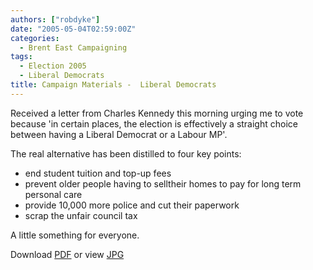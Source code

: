 ```yaml
---
authors: ["robdyke"]
date: "2005-05-04T02:59:00Z"
categories:
  - Brent East Campaigning
tags:
  - Election 2005
  - Liberal Democrats
title: Campaign Materials -  Liberal Democrats
---
```

Received a letter from Charles Kennedy this morning urging me to vote because 'in certain places, the election is effectively a straight choice between having a Liberal Democrat or a Labour MP'.

The real alternative has been distilled to four key points:

  * end student tuition and top-up fees
  * prevent older people having to selltheir homes to pay for long term personal care
  * provide 10,000 more police and cut their paperwork
  * scrap the unfair council tax

A little something for everyone.

Download [PDF](http://www.comwifinet.com/becampaign/libdem_letter3may.pdf) or view [JPG](http://www.comwifinet.com/becampaign/libdem_letter3may.jpg)
